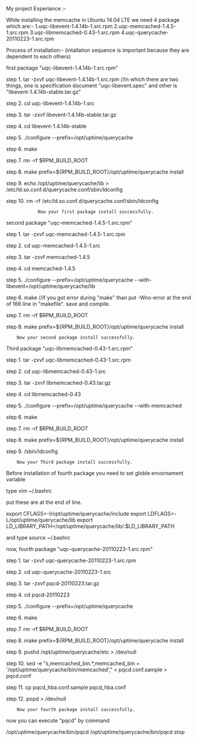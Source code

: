 My project Experiance :-

While installing the memcache in Ubuntu 14.04 LTE
we need 4 package which are:-
1.uqc-libevent-1.4.14b-1.src.rpm
2.uqc-memcached-1.4.5-1.src.rpm
3.uqc-libmemcached-0.43-1.src.rpm
4.uqc-querycache-20110223-1.src.rpm

Process of installation:- (intallation sequence is important because they are dependent to each others)

first package "uqc-libevent-1.4.14b-1.src.rpm"

step 1. tar -zxvf uqc-libevent-1.4.14b-1.src.rpm //In which there are two things, one is specification document "uqc-libevent.spec" and other is "libevent-1.4.14b-stable.tar.gz"

step 2. cd uqc-libevent-1.4.14b-1.src

step 3. tar -zxvf libevent-1.4.14b-stable.tar.gz

step 4. cd libevent-1.4.14b-stable

step 5. ./configure --prefix=/opt/uptime/querycache

step 6. make

step 7. rm -rf $RPM_BUILD_ROOT

step 8. make prefix=${RPM_BUILD_ROOT}/opt/uptime/querycache install

step 9. echo /opt/uptime/querycache/lib > /etc/ld.so.conf.d/querycache.conf/sbin/ldconfig

step 10. rm -rf /etc/ld.so.conf.d/querycache.conf/sbin/ldconfig

                Now your first package install successfully.

second package "uqc-memcached-1.4.5-1.src.rpm"

step 1. tar -zxvf uqc-memcached-1.4.5-1.src.rpm

step 2. cd uqc-memcached-1.4.5-1.src

step 3. tar -zxvf memcached-1.4.5

step 4. cd memcached-1.4.5

step 5. ./configure --prefix=/opt/uptime/querycache --with-libevent=/opt/uptime/querycache/lib

step 6. make   //if you got error during "make" than put -Wno-error at the end of 166 line in "makefile". save and compile.

step 7. rm -rf $RPM_BUILD_ROOT

step 8. make prefix=${RPM_BUILD_ROOT}/opt/uptime/querycache install

	 	Now your second package install successfully.

Third package "uqc-libmemcached-0.43-1.src.rpm"

step 1. tar -zxvf uqc-libmemcached-0.43-1.src.rpm

step 2. cd uqc-libmemcached-0.43-1.src

step 3. tar -zxvf libmemcached-0.43.tar.gz

step 4. cd libmemcached-0.43

step 5. ./configure --prefix=/opt/uptime/querycache --with-memcached

step 6. make

step 7. rm -rf $RPM_BUILD_ROOT

step 8. make prefix=${RPM_BUILD_ROOT}/opt/uptime/querycache install

step 9. /sbin/ldconfig

		Now your Third package install successfully.

Before installation of fourth package you need to set globle envornament variable 

type vim ~/.bashrc 

put these are at the end of line. 

export CFLAGS=-I/opt/uptime/querycache/include
export LDFLAGS=-L/opt/uptime/querycache/lib
export LD_LIBRARY_PATH=/opt/uptime/querycache/lib/:$LD_LIBRARY_PATH

and type source ~/.bashrc

now,
fourth package "uqc-querycache-20110223-1.src.rpm"

step 1. tar -zxvf uqc-querycache-20110223-1.src.rpm

step 2. cd uqc-querycache-20110223-1.src

step 3. tar -zxvf pqcd-20110223.tar.gz

step 4. cd pqcd-20110223

step 5. ./configure --prefix=/opt/uptime/querycache

step 6. make

step 7. rm -rf $RPM_BUILD_ROOT

step 8. make prefix=${RPM_BUILD_ROOT}/opt/uptime/querycache install

step 9. pushd /opt/uptime/querycache/etc > /dev/null

step 10. sed -e "s,memcached_bin.*,memcached_bin = '/opt/uptime/querycache/bin/memcached'," < pqcd.conf.sample > pqcd.conf

step 11. cp pqcd_hba.conf.sample pqcd_hba.conf

step 12. popd > /dev/null

		Now your fourth package install successfully.

now you can execute "pqcd" by command

/opt/uptime/querycache/bin/pqcd
/opt/uptime/querycache/bin/pqcd stop
